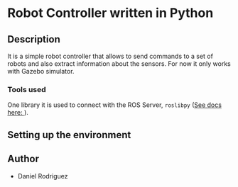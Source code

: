 # Robot Controller written in Python
## Description
It is a simple robot controller that allows to send commands to a set of robots and also extract information about the sensors. For now it only works with Gazebo simulator.
### Tools used
One library it is used to connect with the ROS Server, ```roslibpy``` ([See docs here: ](https://roslibpy.readthedocs.io/en/latest/reference/index.html)).
## Setting up the environment

## Author
- Daniel Rodriguez